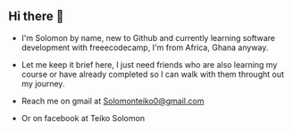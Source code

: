 ## Hi there 👋

- I'm Solomon by name, new to Github and currently learning software development with freeecodecamp, I'm from Africa, Ghana anyway.

- Let me keep it brief here, I just need friends who are also learning my course or have already completed so I can walk with them throught out my journey.
- Reach me on gmail at Solomonteiko0@gmail.com
- Or on facebook at Teiko Solomon
